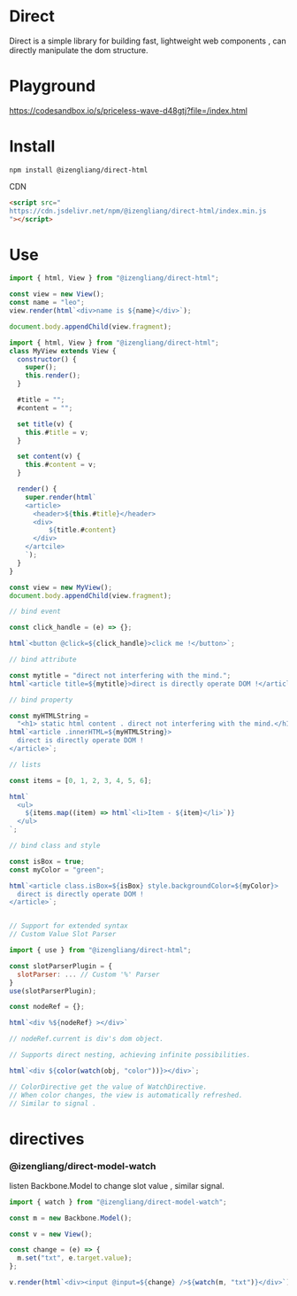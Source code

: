 # Direct

Direct is a simple library for building fast, lightweight web components , can directly manipulate the dom structure.

# Playground

https://codesandbox.io/s/priceless-wave-d48gtj?file=/index.html

# Install

    npm install @izengliang/direct-html

CDN

```html
<script src="
https://cdn.jsdelivr.net/npm/@izengliang/direct-html/index.min.js
"></script>
```

# Use

```js
import { html, View } from "@izengliang/direct-html";

const view = new View();
const name = "leo";
view.render(html`<div>name is ${name}</div>`);

document.body.appendChild(view.fragment);
```

```js
import { html, View } from "@izengliang/direct-html";
class MyView extends View {
  constructor() {
    super();
    this.render();
  }

  #title = "";
  #content = "";

  set title(v) {
    this.#title = v;
  }

  set content(v) {
    this.#content = v;
  }

  render() {
    super.render(html`
    <article>
      <header>${this.#title}</header>
      <div>
          ${title.#content}
      </div>
    </artcile>
    `);
  }
}

const view = new MyView();
document.body.appendChild(view.fragment);
```

```js
// bind event

const click_handle = (e) => {};

html`<button @click=${click_handle}>click me !</button>`;
```

```js
// bind attribute

const mytitle = "direct not interfering with the mind.";
html`<article title=${mytitle}>direct is directly operate DOM !</article>`;
```

```js
// bind property

const myHTMLString =
  "<h1> static html content . direct not interfering with the mind.</h1>";
html`<article .innerHTML=${myHTMLString}>
  direct is directly operate DOM !
</article>`;
```

```js
// lists

const items = [0, 1, 2, 3, 4, 5, 6];

html`
  <ul>
    ${items.map((item) => html`<li>Item - ${item}</li>`)}
  </ul>
`;
```

```js
// bind class and style

const isBox = true;
const myColor = "green";

html`<article class.isBox=${isBox} style.backgroundColor=${myColor}>
  direct is directly operate DOM !
</article>`;
```

```js

// Support for extended syntax
// Custom Value Slot Parser

import { use } from "@izengliang/direct-html";

const slotParserPlugin = {
  slotParser: ... // Custom '%' Parser
}
use(slotParserPlugin);

const nodeRef = {};

html`<div %${nodeRef} ></div>`

// nodeRef.current is div's dom object.

```

```js
// Supports direct nesting, achieving infinite possibilities.

html`<div ${color(watch(obj, "color"))}></div>`;

// ColorDirective get the value of WatchDirective.
// When color changes, the view is automatically refreshed.
// Similar to signal .
```

# directives

### @izengliang/direct-model-watch

listen Backbone.Model to change slot value , similar signal.

```js
import { watch } from "@izengliang/direct-model-watch";

const m = new Backbone.Model();

const v = new View();

const change = (e) => {
  m.set("txt", e.target.value);
};

v.render(html`<div><input @input=${change} />${watch(m, "txt")}</div>`);

```
